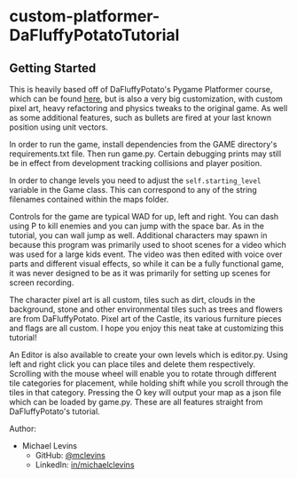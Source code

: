 # custom-platformer-DaFluffyPotatoTutorial

## Getting Started

This is heavily based off of DaFluffyPotato's Pygame Platformer course, which can be found <a href="https://www.youtube.com/watch?v=2gABYM5M0ww&t=1021s">here</a>, but is also a very big customization, with custom pixel art, heavy refactoring and physics tweaks to the original game. As well as some additional features, such as bullets are fired at your last known position using unit vectors.

In order to run the game, install dependencies from the GAME directory's requirements.txt file. Then run game.py. Certain debugging prints may still be in effect from development tracking collisions and player position. 

In order to change levels you need to adjust the ```self.starting_level``` variable in the Game class. This can correspond to any of the string filenames contained within the maps folder. 

Controls for the game are typical WAD for up, left and right. You can dash using P to kill enemies and you can jump with the space bar. As in the tutorial, you can wall jump as well. Additional characters may spawn in because this program was primarily used to shoot scenes for a video which was used for a large kids event. The video was then edited with voice over parts and different visual effects, so while it can be a fully functional game, it was never designed to be as it was primarily for setting up scenes for screen recording.

The character pixel art is all custom, tiles such as dirt, clouds in the background, stone and other environmental tiles such as trees and flowers are from DaFluffyPotato. Pixel art of the Castle, its various furniture pieces and flags are all custom. I hope you enjoy this neat take at customizing this tutorial!

An Editor is also available to create your own levels which is editor.py. Using left and right click you can place tiles and delete them respectively. Scrolling with the mouse wheel will enable you to rotate through different tile categories for placement, while holding shift while you scroll through the tiles in that category. Pressing the O key will output your map as a json file which can be loaded by game.py. These are all features straight from DaFluffyPotato's tutorial.

Author:

- Michael Levins
    - GitHub: [@mclevins](https://github.com/mclevins)
    - LinkedIn: [in/michaelclevins](https://www.linkedin.com/in/michaelclevins/)

